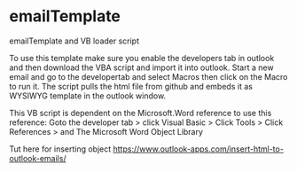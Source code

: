 # emailTemplate
emailTemplate and VB loader script

To use this template make sure you enable the developers tab in outlook and then download the VBA script and import it into outlook.
Start a new email and go to the developertab and select Macros then click on the Macro to run it. 
The script pulls the html file from github and embeds it as WYSIWYG template in the outlook window.

This VB script is dependent on the Microsoft.Word reference to use this reference: 
  Goto the developer tab > click Visual Basic > Click Tools > Click References > and The Microsoft Word Object Library
  
  Tut here for inserting object https://www.outlook-apps.com/insert-html-to-outlook-emails/
